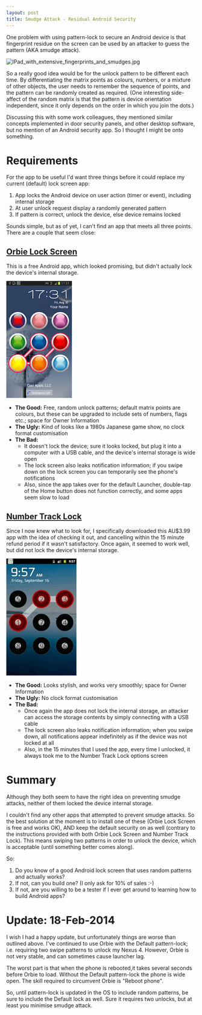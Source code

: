 ```yaml
---
layout: post
title: Smudge Attack - Residual Android Security
---
```


One problem with using pattern-lock to secure an Android device is that fingerprint residue on the screen can be used by an attacker to guess the pattern (AKA smudge attack).

![IPad_with_extensive_fingerprints_and_smudges.jpg](https://upload.wikimedia.org/wikipedia/commons/b/b7/IPad_with_extensive_fingerprints_and_smudges.jpg)

So a really good idea would be for the unlock pattern to be different each time. By differentiating the matrix points as colours, numbers, or a mixture of other objects, the user needs to remember the sequence of points, and the pattern can be randomly created as required. (One interesting side-affect of the random matrix is that the pattern is device orientation independent, since it only depends on the order in which you join the dots.)

Discussing this with some work colleagues, they mentioned similar concepts implemented in door security panels, and other desktop software, but no mention of an Android security app. So I thought I might be onto something.

# Requirements

For the app to be useful I'd want three things before it could replace my current (default) lock screen app:

1. App locks the Android device on user action (timer or event), including internal storage
1. At user unlock request display a randomly generated pattern
1. If pattern is correct, unlock the device, else device remains locked

Sounds simple, but as of yet, I can't find an app that meets all three points. There are a couple that seem close:

## [Orbie Lock Screen](https://play.google.com/store/apps/details?id=com.qariapps.android.lockscreen)

This is a free Android app, which looked promising, but didn't actually lock the device's internal storage.

![orbie_lock_screen](../images/20140127-orbie.png)

* **The Good:** Free, random unlock patterns; default matrix points are colours, but these can be upgraded to include sets of numbers, flags etc.; space for Owner Information
* **The Ugly:** Kind of looks like a 1980s Japanese game show, no clock format customisation
* **The Bad:**
    * It doesn't lock the device; sure it looks locked, but plug it into a computer with a USB cable, and the device's internal storage is wide open
    * The lock screen also leaks notification information; if you swipe down on the lock screen you can temporarily see the phone's notifications
    * Also, since the app takes over for the default Launcher, double-tap of the Home button does not function correctly, and some apps seem slow to load

## [Number Track Lock](https://play.google.com/store/apps/details?id=jp.jmon.matrixlockscreen)

Since I now knew what to look for, I specifically downloaded this AU$3.99 app with the idea of checking it out, and cancelling within the 15 minute refund period if it wasn't satisfactory. Once again, it seemed to work well, but did not lock the device's internal storage.

![number_track_lock](../images/20140127-number_track.png)

* **The Good:** Looks stylish, and works very smoothly; space for Owner Information
* **The Ugly:** No clock format customisation
* **The Bad:**
    * Once again the app does not lock the internal storage, an attacker can access the storage contents by simply connecting with a USB cable
    * The lock screen also leaks notification information; when you swipe down, all notifications appear indefinitely as if the device was not locked at all
    * Also, in the 15 minutes that I used the app, every time I unlocked, it always took me to the Number Track Lock options screen

# Summary

Although they both seem to have the right idea on preventing smudge attacks, neither of them locked the device internal storage.

I couldn't find any other apps that attempted to prevent smudge attacks. So the best solution at the moment is to install one of these (Orbie Lock Screen is free and works OK), AND keep the default security on as well (contrary to the instructions provided with both Orbie Lock Screen and Number Track Lock). This means swiping two patterns in order to unlock the device, which is acceptable (until something better comes along).

So:
1. Do you know of a good Android lock screen that uses random patterns and actually works?
1. If not, can you build one? (I only ask for 10% of sales :-)
1. If not, are you willing to be a tester if I ever get around to learning how to build Android apps?

# Update: 18-Feb-2014

I wish I had a happy update, but unfortunately things are worse than outlined above. I've continued to use Orbie with the Default pattern-lock; i.e. requiring two swipe patterns to unlock my Nexus 4. However, Orbie is not very stable, and can sometimes cause launcher lag.

The worst part is that when the phone is rebooted,it takes several seconds before Orbie to load. Without the Default pattern-lock the phone is wide open. The skill required to circumvent Orbie is "Reboot phone".

So, until pattern-lock is updated in the OS to include random patterns, be sure to include the Default lock as well. Sure it requires two unlocks, but at least you minimise smudge attack.
